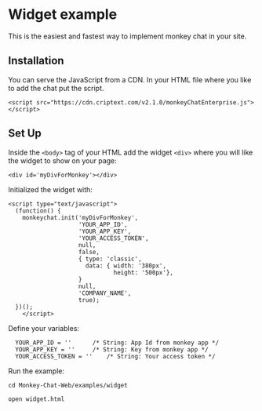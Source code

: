 # Widget example

This is the easiest and fastest way to implement monkey chat in your site.

## Installation
You can serve the JavaScript from a CDN. In your HTML file where you like to add the chat put the script.

```
<script src="https://cdn.criptext.com/v2.1.0/monkeyChatEnterprise.js"></script>
```

## Set Up
Inside the `<body>` tag of your HTML add the widget `<div>` where you will like the widget to show on your page:

```
<div id='myDivForMonkey'></div>
```

Initialized the widget with:

```
<script type="text/javascript">
  (function() {
    monkeychat.init('myDivForMonkey',
                    'YOUR_APP_ID', 
                    'YOUR_APP_KEY', 
                    'YOUR_ACCESS_TOKEN',
                    null,
                    false,
                    { type: 'classic',
                      data: { width: '380px',
                              height: '500px'},
                    }
                    null,
                    'COMPANY_NAME',
                    true);
  })();
    </script>
```

Define your variables:
```
  YOUR_APP_ID = ''		/* String: App Id from monkey app */
  YOUR_APP_KEY = ''		/* String: Key from monkey app */
  YOUR_ACCESS_TOKEN = ''	/* String: Your access token */
```

Run the example:
```
cd Monkey-Chat-Web/examples/widget

open widget.html
```